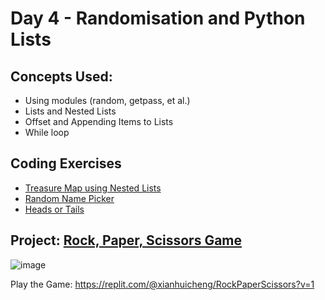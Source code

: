 # Day 4 - Randomisation and Python Lists
## Concepts Used:
- Using modules (random, getpass, et al.)
- Lists and Nested Lists
- Offset and Appending Items to Lists
- While loop

## Coding Exercises
- [Treasure Map using Nested Lists](https://github.com/xialuna/100-Days-of-Python/blob/main/Beginner%20(Day%201-14)/Day%204%20-%20Rock%2C%20Paper%2C%20Scissors%20Game/Coding%20Exercises/treasureMap.py)
- [Random Name Picker](https://github.com/xialuna/100-Days-of-Python/blob/main/Beginner%20(Day%201-14)/Day%204%20-%20Rock%2C%20Paper%2C%20Scissors%20Game/Coding%20Exercises/random-name-picker.py)
- [Heads or Tails](https://github.com/xialuna/100-Days-of-Python/blob/main/Beginner%20(Day%201-14)/Day%204%20-%20Rock%2C%20Paper%2C%20Scissors%20Game/Coding%20Exercises/heads-or-tails.py)
## Project: [Rock, Paper, Scissors Game](https://github.com/xialuna/100-Days-of-Python/blob/main/Beginner%20(Day%201-14)/Day%204%20-%20Rock%2C%20Paper%2C%20Scissors%20Game/Main%20Project/rock-paper-scissors.py)
![image](https://github.com/xialuna/100-Days-of-Python/assets/115876263/520326a7-b8e4-489e-b767-538b06e6594f)

Play the Game: https://replit.com/@xianhuicheng/RockPaperScissors?v=1
